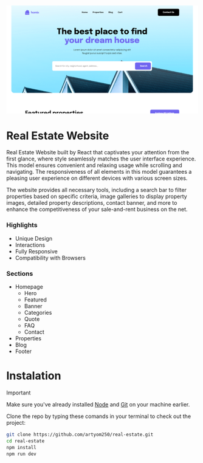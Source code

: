 ![Example Image](./public/final.png)

# Real Estate Website

Real Estate Website built by React that captivates your attention from the first glance, where style seamlessly matches the user interface experience. This model ensures convenient and relaxing usage while scrolling and navigating. The responsiveness of all elements in this model guarantees a pleasing user experience on different devices with various screen sizes.

The website provides all necessary tools, including a search bar to filter properties based on specific criteria, image galleries to display property images, detailed property descriptions, contact banner, and more to enhance the competitiveness of your sale-and-rent business on the net.

### Highlights

* Unique Design
* Interactions
* Fully Responsive
* Compatibility with Browsers

### Sections

* Homepage
    * Hero
    * Featured
    * Banner
    * Categories
    * Quote
    * FAQ
    * Contact
* Properties
* Blog
* Footer

# Instalation

> [!IMPORTANT]
> Make sure you've already installed [Node](https://nodejs.org/en) and [Git](https://git-scm.com/) on your machine earlier.

Clone the repo by typing these comands in your terminal to check out the project:

```bash
git clone https://github.com/artyom250/real-estate.git
cd real-estate
npm install
npm run dev
```